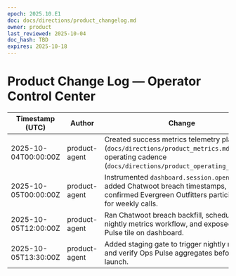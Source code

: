 ```yaml
---
epoch: 2025.10.E1
doc: docs/directions/product_changelog.md
owner: product
last_reviewed: 2025-10-04
doc_hash: TBD
expires: 2025-10-18
---
```

# Product Change Log — Operator Control Center

| Timestamp (UTC) | Author | Change | Evidence |
| --- | --- | --- | --- |
| 2025-10-04T00:00:00Z | product-agent | Created success metrics telemetry plan (`docs/directions/product_metrics.md`) and operating cadence (`docs/directions/product_operating_plan.md`). | repo docs |
| 2025-10-05T00:00:00Z | product-agent | Instrumented `dashboard.session.opened` fact, added Chatwoot breach timestamps, and confirmed Evergreen Outfitters participants for weekly calls. | `app/routes/app._index.tsx`, `app/services/chatwoot/escalations.ts`, docs |
| 2025-10-05T12:00:00Z | product-agent | Ran Chatwoot breach backfill, scheduled nightly metrics workflow, and exposed Ops Pulse tile on dashboard. | `scripts/ops/backfill-chatwoot-breach.ts`, `.github/workflows/nightly-metrics.yml`, `app/routes/app._index.tsx`, docs |
| 2025-10-05T13:30:00Z | product-agent | Added staging gate to trigger nightly metrics and verify Ops Pulse aggregates before prod launch. | `docs/directions/product_operating_plan.md` |
